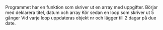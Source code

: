 Programmet har en funktion som skriver ut en array med uppgifter.
Börjar med deklarera titel, datum och array
Kör sedan en loop som skriver ut 5 gånger
Vid varje loop uppdateras objekt nr och lägger till 2 dagar på due date.